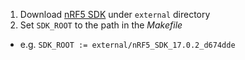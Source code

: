 1. Download [nRF5 SDK](https://www.nordicsemi.com/Software-and-tools/Software/nRF5-SDK/Download) under `external` directory
2. Set `SDK_ROOT` to the path in the *Makefile*
  - e.g. `SDK_ROOT := external/nRF5_SDK_17.0.2_d674dde`
